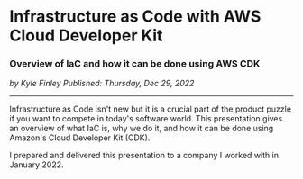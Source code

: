 # Infrastructure as Code with AWS Cloud Developer Kit

### Overview of IaC and how it can be done using AWS CDK

_<div class="article-meta-data"> by Kyle Finley</span> Published:
<time itemprop="pubdate" datetime="12/29/2022">Thursday, Dec 29, 2022</time></div>_

---

Infrastructure as Code isn't new but it is a crucial part of the product puzzle if you
want to compete in today's software world. This presentation gives an overview of what IaC
is, why we do it, and how it can be done using Amazon's Cloud Developer Kit (CDK).

I prepared and delivered this presentation to a company I worked with in January 2022.

<g-slides presentation-id="1af5dNWZ1Hwm9ixOrDMwydpC3i5RM2C1auSxVFClneqI" label="IaC with CDK"></g-slides>
